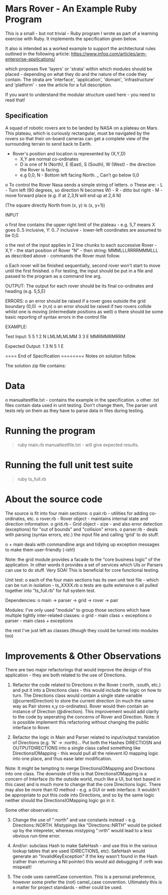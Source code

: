 # Mars Rover - An Example Ruby Program
This is a small - but not trivial - Ruby program I wrote as part of a learning exercise with Ruby. It implements the specification given below.

It also is intended as a worked example to support the architectural rules outlined in the following article:
https://www.infoq.com/articles/arm-enterprise-applications/

which proposes five 'layers' or 'strata' within which modules should be placed - depending on what they do and the nature of the code 
they contain. The strata are 'interface', 'application', 'domain', 'infrastructure' and 'platform' - see the article for a full description.

If you want to understand the modular structure used here - you need to read that!

## Specification
A squad of robotic rovers are to be landed by NASA on a plateau on Mars.
This plateau, which is curiously rectangular, must be navigated by the
rovers so that their on-board cameras can get a complete view of the
surrounding terrain to send back to Earth.

* Rover's position and location is represented by (X,Y,D)
	- X,Y are normal co-ordinates
	- D is one of N (North), E (East), S (South), W (West) - the direction the Rover is facing.
	- e.g 0,0, N - Bottom left facing North.
	_ Can't go below 0,0

o To control the Rover Nasa sends a simple string of letters. 
o These are:
	- L - Turn left (90 degrees, so direction N becomes W)
	- R - ditto but right
	- M - move forward place (e.g. if at 2,3,N will end up at 2,4 N)


(The square directly North from (x, y) is (x, y+1))


INPUT

o first line contains the upper right limit of the plateau 
	- e.g. 5,7 means X goes 0..5 inclusive, Y: 0..7 inclusive
	- lower-left coordinates are assumed to be 0,0.

o the rest of the input applies in 2 line chunks to each successive Rover
	- X,Y - the start position of Rover "N"
	- then string: MMMLLLRRRRMMMLLL as described above - commands the Rover must follow.


o Each rover will be finished sequentially, second rover won't start to move until the first finished.
o For testing, the input should be put in a file and passed to the program as a command line arg.


OUTPUT:
The output for each rover should be its final co-ordinates and heading (e.g. 5,5,E)

ERRORS:
o an error should be raised if a rover goes outside the grid boundary (0,0) -> (n,n)
o an error should be raised if two rovers collide whilst one is moving (intermediate positions as well)
o there should be some basic reporting of syntax errors in the control file


EXAMPLE:

Test Input:
5 5
1 2 N
LMLMLMLMM
3 3 E
MMRMMRMRRM

Expected Output:
1 3 N
5 1 E

==== End of Specification ======== Notes on solution follow.

The solution zip file contains:


Data
====
o manualtestfile.txt - contains the example in the specification.
o other .txt files contain data used in unit testing. Don't change them, The parser unit tests rely on them as they have to parse data in files during testing.

Running the program
===================
> ruby main.rb manualtestfile.txt - will give expected results.

Running the full unit test suite
=================================
> ruby ts_full.rb

About the source code
======================
The source is fit into four main sections:
o pair.rb - utilities for adding co-ordinates, etc.
o rover.rb - Rover object - maintains internal state and direction information.
o grid.rb - Grid object - size - and also error detection (exceptions) for "out of bounds" and "collision" errors.
o parser.rb - deals with parsing (syntax errors, etc.) the input file and calling 'grid' to do stuff.

o + main deals with commandline args and tidying up exception messages to make them user-friendly (-ish!)

Note: the grid module provides a facade to the "core business logic" of the application. In other words it provides a set of services which UIs or Parsers can use to do stuff. Very SOA! This is beneficial for core functional testing.

Unit test:
o each of the four main sections has its own unit test file - which can be run in isolation - ts_XXXX.rb
o tests are quite extensive
o all pulled together into "ts_full.rb" for full system test.

Dependencies:
o main -> parser -> grid -> rover -> pair

Modules:
I've only used "module" to group those sections which have multiple tightly inter-related classes:
o grid - main class + exceptions
o parser - main class + exceptions


the rest I've just left as classes (though they could be turned into modules too)

Improvements & Other Observations
=================================

There are two major refactorings that would improve the design of this application - they are both related to the use of Directions.

1. Refactor the code related to Directions in the Rover (:north, :south, etc.) and put it into a Directions class - this would include the logic on how to turn. The Directions class would contain a single state variable (@currentDirection) to store the current direction (in much the same way as Pair stores x,y co-ordinates). Rover would then contain an instance of Direction (@direction). This improvement would add clarity to the code by seperating the concerns of Rover and Direction. Note: it is possible implement this refactoring without changing the public interface to Rover.

2. Refactor the logic in Main and Parser related to input/output translation of Directions (e.g. 'N' -> :north)... Put both the Hashes DIRECTIOSN and OUTPUTDIRECTIONS into a single class called something like DirectionsIOMapping - this would pull all the relevent IO mapping logic into one place, and thus ease later modification.

Note: It might be tempting to merge DirectionsIOMapping and Directions into one class. The downside of this is that DirectionsIOMapping is a concern of Interface (to the outside world, much like a UI, but text based in this case) and is much more to change that the core Directions logic. There may also be more than IO method - e.g. a GUI or web interface. It wouldn't be appropriate to put this code into Directions, and so by the same logic neither should the DirectionsIOMapping logic go in it.

Some other observations:

3. Change the use of ":north" and use constants instead - e.g. Directions::NORTH. Mistypings like "Directions::NRTH" would be picked up by the intepreter, whereas mistyping ":nrth" would lead to a less obvious run-time error.

4. And/or: subclass Hash to make SafeHash - and use this in the various lookup tables that are used (DIRECTIONS, etc). SafeHash would generate an "InvalidKeyException" if the key wasn't found in the Hash (rather than returning a Nil pointer) this would aid debugging if :nrth was mispealt!

5. The code uses camelCase convention. This is a personal preference, however some prefer the (not) camel_case convention. Ultimately this is a matter for project standards - either could be used.
